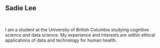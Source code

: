 ## Sadie Lee

<br />

I am a student at the University of British Columbia studying cognitive science and data science. My experience and interests are within ethical applications of data and technology for human health.
